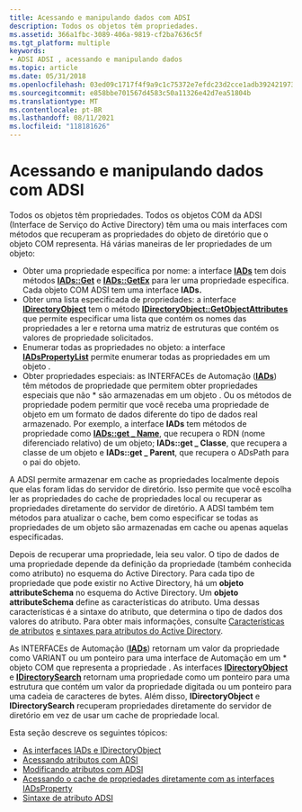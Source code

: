 ```yaml
---
title: Acessando e manipulando dados com ADSI
description: Todos os objetos têm propriedades.
ms.assetid: 366a1fbc-3089-406a-9819-cf2ba7636c5f
ms.tgt_platform: multiple
keywords:
- ADSI ADSI , acessando e manipulando dados
ms.topic: article
ms.date: 05/31/2018
ms.openlocfilehash: 03ed09c1717f4f9a9c1c75372e7efdc23d2cce1adb39242197346061ae4df00f
ms.sourcegitcommit: e858bbe701567d4583c50a11326e42d7ea51804b
ms.translationtype: MT
ms.contentlocale: pt-BR
ms.lasthandoff: 08/11/2021
ms.locfileid: "118181626"
---
```

# <a name="accessing-and-manipulating-data-with-adsi"></a>Acessando e manipulando dados com ADSI

Todos os objetos têm propriedades. Todos os objetos COM da ADSI (Interface de Serviço do Active Directory) têm uma ou mais interfaces com métodos que recuperam as propriedades do objeto de diretório que o objeto COM representa. Há várias maneiras de ler propriedades de um objeto:

-   Obter uma propriedade específica por nome: a interface [**IADs**](/windows/desktop/api/Iads/nn-iads-iads) tem dois métodos [**IADs::Get**](/windows/desktop/api/Iads/nf-iads-iads-get) e [**IADs::GetEx**](/windows/desktop/api/Iads/nf-iads-iads-getex) para ler uma propriedade específica. Cada objeto COM ADSI tem uma interface **IADs.**
-   Obter uma lista especificada de propriedades: a interface [**IDirectoryObject**](/windows/desktop/api/Iads/nn-iads-idirectoryobject) tem o método [**IDirectoryObject::GetObjectAttributes**](/windows/desktop/api/Iads/nf-iads-idirectoryobject-getobjectattributes) que permite especificar uma lista que contém os nomes das propriedades a ler e retorna uma matriz de estruturas que contém os valores de propriedade solicitados.
-   Enumerar todas as propriedades no objeto: a interface [**IADsPropertyList**](/windows/desktop/api/Iads/nn-iads-iadspropertylist) permite enumerar todas as propriedades em um objeto .
-   Obter propriedades especiais: as INTERFACEs de Automação ([**IADs**](/windows/desktop/api/Iads/nn-iads-iads)) têm métodos de propriedade que permitem obter propriedades especiais que não \* são armazenadas em um objeto . Ou os métodos de propriedade podem permitir que você receba uma propriedade de objeto em um formato de dados diferente do tipo de dados real armazenado. Por exemplo, a interface **IADs** tem métodos de propriedade como [**IADs::get \_ Name**](iads-property-methods.md), que recupera o RDN (nome diferenciado relativo) de um objeto; **IADs::get \_ Classe**, que recupera a classe de um objeto e **IADs::get \_ Parent**, que recupera o ADsPath para o pai do objeto.

A ADSI permite armazenar em cache as propriedades localmente depois que elas foram lidas do servidor de diretório. Isso permite que você escolha ler as propriedades do cache de propriedades local ou recuperar as propriedades diretamente do servidor de diretório. A ADSI também tem métodos para atualizar o cache, bem como especificar se todas as propriedades de um objeto são armazenadas em cache ou apenas aquelas especificadas.

Depois de recuperar uma propriedade, leia seu valor. O tipo de dados de uma propriedade depende da definição da propriedade (também conhecida como atributo) no esquema do Active Directory. Para cada tipo de propriedade que pode existir no Active Directory, há um **objeto attributeSchema** no esquema do Active Directory. Um **objeto attributeSchema** define as características do atributo. Uma dessas características é a sintaxe do atributo, que determina o tipo de dados dos valores do atributo. Para obter mais informações, consulte [Características de atributos](/windows/desktop/AD/characteristics-of-attributes) [e sintaxes para atributos do Active Directory](/windows/desktop/AD/syntaxes-for-attributes-in-active-directory-domain-services).

As INTERFACEs de Automação ([**IADs**](/windows/desktop/api/Iads/nn-iads-iads)) retornam um valor da propriedade como VARIANT ou um ponteiro para uma interface de Automação em um \* objeto COM que representa a propriedade . [](/windows/win32/api/oaidl/ns-oaidl-variant) As interfaces [**IDirectoryObject**](/windows/desktop/api/Iads/nn-iads-idirectoryobject) e [**IDirectorySearch**](/windows/desktop/api/Iads/nn-iads-idirectorysearch) retornam uma propriedade como um ponteiro para uma estrutura que contém um valor da propriedade digitada ou um ponteiro para uma cadeia de caracteres de bytes. Além disso, **IDirectoryObject** e **IDirectorySearch** recuperam propriedades diretamente do servidor de diretório em vez de usar um cache de propriedade local.

Esta seção descreve os seguintes tópicos:

-   [As interfaces IADs e IDirectoryObject](the-iads-and-idirectoryobject-interfaces.md)
-   [Acessando atributos com ADSI](accessing-attributes-with-adsi.md)
-   [Modificando atributos com ADSI](modifying-attributes-with-adsi.md)
-   [Acessando o cache de propriedades diretamente com as interfaces IADsProperty](accessing-the-property-cache-directly-with-the-iadsproperty-interfaces.md)
-   [Sintaxe de atributo ADSI](adsi-attribute-syntax.md)

 

 